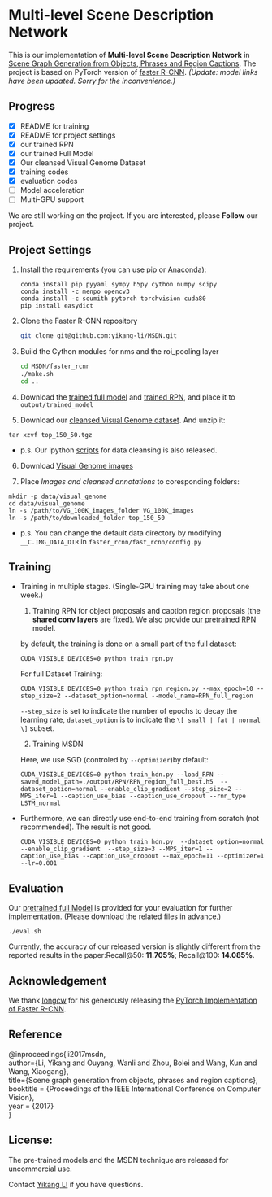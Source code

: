 # Multi-level Scene Description Network


This is our implementation of **Multi-level Scene Description Network** in [Scene Graph Generation from Objects, Phrases and Region Captions](http://cvboy.com/pdf/iccv2017_msdn.pdf). The project is based on PyTorch version of [faster R-CNN](https://github.com/longcw/faster_rcnn_pytorch). 
*(Update: model links have been updated. Sorry for the inconvenience.)*


## Progress
- [x] README for training 
- [x] README for project settings
- [x] our trained RPN
- [x] our trained Full Model
- [x] Our cleansed Visual Genome Dataset
- [x] training codes
- [x] evaluation codes
- [ ] Model acceleration
- [ ] Multi-GPU support

We are still working on the project. If you are interested, please **Follow** our project. 


## Project Settings

1. Install the requirements (you can use pip or [Anaconda](https://www.continuum.io/downloads)):

    ```
    conda install pip pyyaml sympy h5py cython numpy scipy
    conda install -c menpo opencv3
    conda install -c soumith pytorch torchvision cuda80 
    pip install easydict
    ```

2. Clone the Faster R-CNN repository
    ```bash
    git clone git@github.com:yikang-li/MSDN.git
    ```

3. Build the Cython modules for nms and the roi_pooling layer
    ```bash
    cd MSDN/faster_rcnn
    ./make.sh
    cd ..
    ```
4. Download the [trained full model](https://drive.google.com/file/d/1NWjVMKfa6_ce2MguRLG6lGdrEF3TvwlI/view?usp=sharing) and [trained RPN](https://drive.google.com/file/d/1-Jewgg9tfZm5c-beAsCdNWEWKh9GuKa7/view?usp=sharing), and place it to ```output/trained_model```

5. Download our [cleansed Visual Genome dataset](https://drive.google.com/file/d/1RtYidFZRgX1_iYPCaP2buHI1bHacjRTD/view?usp=sharing). And unzip it:
```
tar xzvf top_150_50.tgz
```
- p.s. Our ipython [scripts](https://github.com/yikang-li/vg_cleansing) for data cleansing is also released. 


6. Download [Visual Genome images](http://visualgenome.org/api/v0/api_home.html)

7. Place *Images and* *cleansed annotations* to coresponding folders:
```
mkdir -p data/visual_genome
cd data/visual_genome
ln -s /path/to/VG_100K_images_folder VG_100K_images
ln -s /path/to/downloaded_folder top_150_50
```
- p.s. You can change the default data directory by modifying ```__C.IMG_DATA_DIR``` in ```faster_rcnn/fast_rcnn/config.py``` 

## Training
- Training in multiple stages. (Single-GPU training may take about one week.)
	1. Training RPN for object proposals and caption region proposals (the **shared conv layers** are fixed). We also provide [our pretrained RPN](https://drive.google.com/file/d/1-Jewgg9tfZm5c-beAsCdNWEWKh9GuKa7/view?usp=sharing) model. 

	by default, the training is done on a small part of the full dataset:
	```
	CUDA_VISIBLE_DEVICES=0 python train_rpn.py
	```

	For full Dataset Training:
	```
	CUDA_VISIBLE_DEVICES=0 python train_rpn_region.py --max_epoch=10 --step_size=2 --dataset_option=normal --model_name=RPN_full_region
	```

	```--step_size``` is set to indicate the number of epochs to decay the learning rate, ```dataset_option``` is to indicate the ```\[ small | fat | normal \]``` subset. 

	2. Training MSDN

	Here, we use SGD (controled by ```--optimizer```)by default:
	```
	CUDA_VISIBLE_DEVICES=0 python train_hdn.py --load_RPN --saved_model_path=./output/RPN/RPN_region_full_best.h5  --dataset_option=normal --enable_clip_gradient --step_size=2 --MPS_iter=1 --caption_use_bias --caption_use_dropout --rnn_type LSTM_normal 
	```
- Furthermore, we can directly use end-to-end training from scratch (not recommended). The result is not good. 
	```
	CUDA_VISIBLE_DEVICES=0 python train_hdn.py  --dataset_option=normal --enable_clip_gradient  --step_size=3 --MPS_iter=1 --caption_use_bias --caption_use_dropout --max_epoch=11 --optimizer=1 --lr=0.001
	```


## Evaluation 

Our [pretrained full Model](https://drive.google.com/file/d/1NWjVMKfa6_ce2MguRLG6lGdrEF3TvwlI/view?usp=sharing) is provided for your evaluation for further implementation. (Please download the related files in advance.)


```
./eval.sh
```

Currently, the accuracy of our released version is slightly different from the reported results in the paper:Recall@50: **11.705%**; Recall@100: **14.085%**.

## Acknowledgement

We thank [longcw](https://github.com/longcw/faster_rcnn_pytorch) for his generously releasing the [PyTorch Implementation of Faster R-CNN](https://github.com/longcw/faster_rcnn_pytorch). 


## Reference

@inproceedings{li2017msdn,  
	author={Li, Yikang and Ouyang, Wanli and Zhou, Bolei and Wang, Kun and Wang, Xiaogang},  
	title={Scene graph generation from objects, phrases and region captions},  
	booktitle = {Proceedings of the IEEE International Conference on Computer Vision},  
	year      = {2017}  
}

## License:

The pre-trained models and the MSDN technique are released for uncommercial use.

Contact [Yikang LI](http://www.cvboy.com/) if you have questions.
